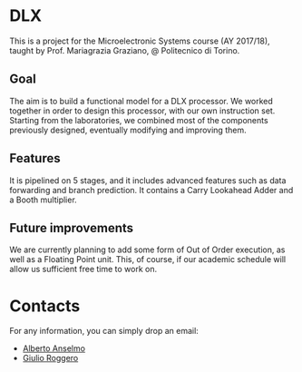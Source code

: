 # DLX
This is a project for the Microelectronic Systems course (AY 2017/18), taught by Prof. Mariagrazia Graziano, @ Politecnico di Torino.


## Goal
The aim is to build a functional model for a DLX processor. We worked together in order to design this processor, with our own instruction set. Starting from the laboratories, we combined most of the components previously designed, eventually modifying and improving them.

## Features
It is pipelined on 5 stages, and it includes advanced features such as data forwarding and branch prediction. It contains a Carry Lookahead Adder and a Booth multiplier.


## Future improvements
We are currently planning to add some form of Out of Order execution, as well as a Floating Point unit. This, of course, if our academic schedule will allow us sufficient free time to work on.

# Contacts
For any information, you can simply drop an email:
* [Alberto Anselmo](s251291@studenti.polito.it)
* [Giulio Roggero](s251311@studenti.polito.it)	